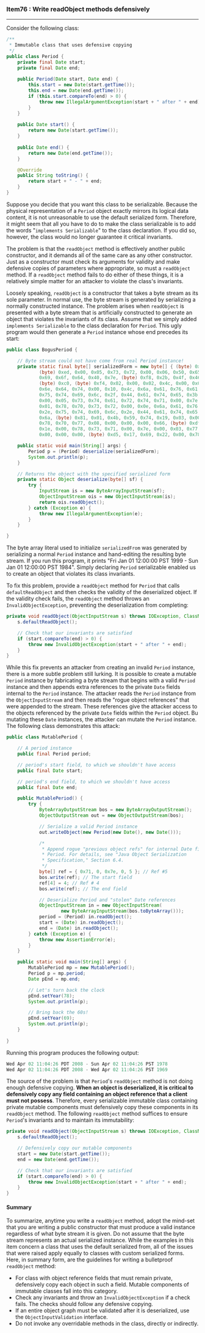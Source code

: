 ### Item76 : Write readObject methods defensively

----------

Consider the following class:

```java
/**
 * Immutable class that uses defensive copying
 */
public class Period {
    private final Date start;
    private final Date end;
    
    public Period(Date start, Date end) {
        this.start = new Date(start.getTime());
        this.end = new Date(end.getTime());
        if (this.start.compareTo(end) > 0) {
            throw new IllegalArgumentException(start + " after " + end);
        }
    }
    
    public Date start() {
        return new Date(start.getTime());
    }
    
    public Date end() {
        return new Date(end.getTime());
    }

    @Override
    public String toString() {
        return start + " - " + end;
    }
}
```

Suppose you decide that you want this class to be serializable. Because the physical representation of a `Period` object exactly mirrors its logical data content, it is not unreasonable to use the default serialized form. Therefore, it might seem that all you have to do to make the class serializable is to add the words "`implements Serializable`" to the class declaration. If you did so, however, the class would no longer guarantee it critical invariants.

The problem is that the `readObject` method is effectively another public constructor, and it demands all of the same care as any other constructor. Just as a constructor must check its arguments for validity and make defensive copies of parameters where appropriate, so must a `readObject` method. If a `readObject` method fails to do either of these things, it is a relatively simple matter for an attacker to violate the class's invariants.

Loosely speaking, `readObject` is a constructor that takes a byte stream as its sole parameter. In normal use, the byte stream is generated by serializing a normally constructed instance. The problem arises when `readObject` is presented with a byte stream that is artificially constructed to generate an object that violates the invariants of its class. Assume that we simply added `implements Serializable` to the class declaration for `Period`. This ugly program would then generate a `Period` instance whose end precedes its start:

```java
public class BogusPeriod {

    // Byte stream could not have come from real Period instance!
    private static final byte[] serializedForm = new byte[] { (byte) 0xac,
            (byte) 0xed, 0x00, 0x05, 0x73, 0x72, 0x00, 0x06, 0x50, 0x65, 0x72,
            0x69, 0x6f, 0x64, 0x40, 0x7e, (byte) 0xf8, 0x2b, 0x4f, 0x46,
            (byte) 0xc0, (byte) 0xf4, 0x02, 0x00, 0x02, 0x4c, 0x00, 0x03, 0x65,
            0x6e, 0x64, 0x74, 0x00, 0x10, 0x4c, 0x6a, 0x61, 0x76, 0x61, 0x2f,
            0x75, 0x74, 0x69, 0x6c, 0x2f, 0x44, 0x61, 0x74, 0x65, 0x3b, 0x4c,
            0x00, 0x05, 0x73, 0x74, 0x61, 0x72, 0x74, 0x71, 0x00, 0x7e, 0x00,
            0x01, 0x78, 0x70, 0x73, 0x72, 0x00, 0x0e, 0x6a, 0x61, 0x76, 0x61,
            0x2e, 0x75, 0x74, 0x69, 0x6c, 0x2e, 0x44, 0x61, 0x74, 0x65, 0x68,
            0x6a, (byte) 0x81, 0x01, 0x4b, 0x59, 0x74, 0x19, 0x03, 0x00, 0x00,
            0x78, 0x70, 0x77, 0x08, 0x00, 0x00, 0x00, 0x66, (byte) 0xdf, 0x6e,
            0x1e, 0x00, 0x78, 0x73, 0x71, 0x00, 0x7e, 0x00, 0x03, 0x77, 0x08,
            0x00, 0x00, 0x00, (byte) 0xd5, 0x17, 0x69, 0x22, 0x00, 0x78 };

    public static void main(String[] args) {
        Period p = (Period) deserialize(serializedForm);
        System.out.println(p);
    }

    // Returns the object with the specified serialized form
    private static Object deserialize(byte[] sf) {
        try {
            InputStream is = new ByteArrayInputStream(sf);
            ObjectInputStream ois = new ObjectInputStream(is);
            return ois.readObject();
        } catch (Exception e) {
            throw new IllegalArgumentException(e);
        }
    }

}
```

The byte array literal used to initialize `serializedFrom` was generated by serializing a normal `Period` instance and hand-editing the resulting byte stream. If you run this program, it prints "Fri Jan 01 12:00:00 PST 1999 - Sun Jan 01 12:00:00 PST 1984". Simply declaring `Period` serializable enabled us to create an object that violates its class invariants.

To fix this problem, provide a `readObject` method for `Period` that calls `defaultReadObject` and then checks the validity of the deserialized object. If the validity check fails, the `readObject` method throws an `InvalidObjectException`, preventing the deserialization from completing:

```java
private void readObject(ObjectInputStream s) throws IOException, ClassNotFoundException {
	s.defaultReadObject();

	// Check that our invariants are satisfied
	if (start.compareTo(end) > 0) {
		throw new InvalidObjectException(start + " after " + end);
	}
}
```

While this fix prevents an attacker from creating an invalid `Period` instance, there is a more subtle problem still lurking. It is possible to create a mutable `Period` instance by fabricating a byte stream that begins with a valid `Period` instance and then appends extra references to the private `Date` fields internal to the `Period` instance. The attacker reads the `Period` instance from the `ObjectInputStream` and then reads the "rogue object references" that were appended to the stream. These references give the attacker access to the objects referenced by the private `Date` fields within the `Period` object. Bu mutating these `Date` instances, the attacker can mutate the `Period` instance. The following class demonstrates this attack: 

```java
public class MutablePeriod {

    // A period instance
    public final Period period;

    // period's start field, to which we shouldn't have access
    public final Date start;

    // period's end field, to which we shouldn't have access
    public final Date end;

    public MutablePeriod() {
        try {
            ByteArrayOutputStream bos = new ByteArrayOutputStream();
            ObjectOutputStream out = new ObjectOutputStream(bos);

            // Serialize a valid Period instance
            out.writeObject(new Period(new Date(), new Date()));

			/*
			 * Append rogue "previous object refs" for internal Date fields in
			 * Period. For details, see "Java Object Serialization
			 * Specification," Section 6.4.
			 */
            byte[] ref = { 0x71, 0, 0x7e, 0, 5 }; // Ref #5
            bos.write(ref); // The start field
            ref[4] = 4; // Ref # 4
            bos.write(ref); // The end field

            // Deserialize Period and "stolen" Date references
            ObjectInputStream in = new ObjectInputStream(
                    new ByteArrayInputStream(bos.toByteArray()));
            period = (Period) in.readObject();
            start = (Date) in.readObject();
            end = (Date) in.readObject();
        } catch (Exception e) {
            throw new AssertionError(e);
        }
    }

    public static void main(String[] args) {
        MutablePeriod mp = new MutablePeriod();
        Period p = mp.period;
        Date pEnd = mp.end;

        // Let's turn back the clock
        pEnd.setYear(78);
        System.out.println(p);

        // Bring back the 60s!
        pEnd.setYear(69);
        System.out.println(p);
    }
    
}
```

Running this program produces the following output:

```java
Wed Apr 02 11:04:26 PDT 2008 - Sun Apr 02 11:04:26 PST 1978
Wed Apr 02 11:04:26 PDT 2008 - Wed Apr 02 11:04:26 PST 1969
```

The source of the problem is that `Period`'s `readObject` method is not doing enough defensive copying. **When an object is deserialized, it is critical to defensively copy any field containing an object reference that a client must not possess**. Therefore, every serializable immutable class containing private mutable components must defensively copy these components in its `readObject` method. The following `readObject` method suffices to ensure `Period`'s invariants and to maintain its immutability:

```java
private void readObject(ObjectInputStream s) throws IOException, ClassNotFoundException {
	s.defaultReadObject();

	// Defensively copy our mutable components
	start = new Date(start.getTime());
	end = new Date(end.getTime());

	// Check that our invariants are satisfied
	if (start.compareTo(end) > 0) {
		throw new InvalidObjectException(start + " after " + end);
	}
}
```

#### Summary

To summarize, anytime you write a `readObject` method, adopt the mind-set that you are writing a public constructor that must produce a valid instance regardless of what byte stream it is given. Do not assume that the byte stream represents an actual serialized instance. While the examples in this item concern a class that uses the default serialized from, all of the issues that were raised apply equally to classes with custom serialized forms. Here, in summary form, are the guidelines for writing a bulletproof `readObject` method:

- For class with object reference fields that must remain private, defensively copy each object in such a field. Mutable components of immutable classes fall into this category.
- Check any invariants and throw an `InvalidObjectException` if a check fails. The checks should follow any defensive copying.
- If an entire object graph must be validated after it is deserialized, use the `ObjectInputValidation` interface.
- Do not invoke any overridable methods in the class, directly or indirectly.